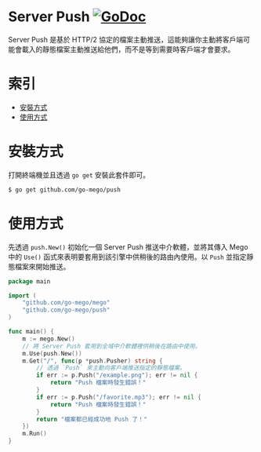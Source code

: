 # Server Push [![GoDoc](https://godoc.org/github.com/go-mego/push?status.svg)](https://godoc.org/github.com/go-mego/push)

Server Push 是基於 HTTP/2 協定的檔案主動推送，這能夠讓你主動將客戶端可能會載入的靜態檔案主動推送給他們，而不是等到需要時客戶端才會要求。

# 索引

* [安裝方式](#安裝方式)
* [使用方式](#使用方式)

# 安裝方式

打開終端機並且透過 `go get` 安裝此套件即可。

```bash
$ go get github.com/go-mego/push
```

# 使用方式

先透過 `push.New()` 初始化一個 Server Push 推送中介軟體，並將其傳入 Mego 中的 `Use()` 函式來表明要套用到該引擎中供稍後的路由內使用。以 `Push` 並指定靜態檔案來開始推送。

```go
package main

import (
	"github.com/go-mego/mego"
	"github.com/go-mego/push"
)

func main() {
    m := mego.New()
    // 將 Server Push 套用到全域中介軟體裡供稍後在路由中使用。
    m.Use(push.New())
	m.Get("/", func(p *push.Pusher) string {
		// 透過 `Push` 來主動向客戶端推送指定的靜態檔案。
		if err := p.Push("/example.png"); err != nil {
			return "Push 檔案時發生錯誤！"
		}
		if err := p.Push("/favorite.mp3"); err != nil {
			return "Push 檔案時發生錯誤！"
		}
		return "檔案都已經成功地 Push 了！"
	})
	m.Run()
}
```
